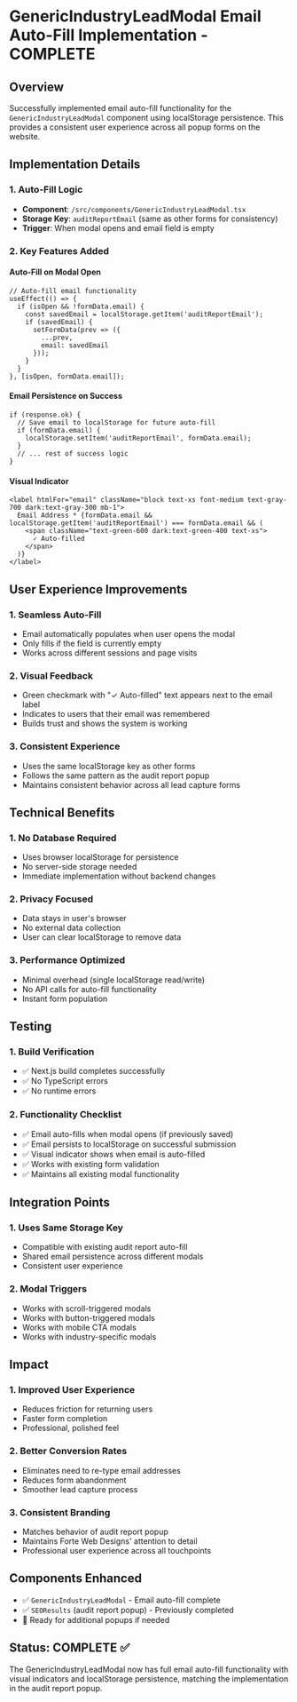 # GenericIndustryLeadModal Email Auto-Fill Implementation - COMPLETE

## Overview
Successfully implemented email auto-fill functionality for the `GenericIndustryLeadModal` component using localStorage persistence. This provides a consistent user experience across all popup forms on the website.

## Implementation Details

### 1. Auto-Fill Logic
- **Component**: `/src/components/GenericIndustryLeadModal.tsx`
- **Storage Key**: `auditReportEmail` (same as other forms for consistency)
- **Trigger**: When modal opens and email field is empty

### 2. Key Features Added

#### Auto-Fill on Modal Open
```tsx
// Auto-fill email functionality
useEffect(() => {
  if (isOpen && !formData.email) {
    const savedEmail = localStorage.getItem('auditReportEmail');
    if (savedEmail) {
      setFormData(prev => ({
        ...prev,
        email: savedEmail
      }));
    }
  }
}, [isOpen, formData.email]);
```

#### Email Persistence on Success
```tsx
if (response.ok) {
  // Save email to localStorage for future auto-fill
  if (formData.email) {
    localStorage.setItem('auditReportEmail', formData.email);
  }
  // ... rest of success logic
}
```

#### Visual Indicator
```tsx
<label htmlFor="email" className="block text-xs font-medium text-gray-700 dark:text-gray-300 mb-1">
  Email Address * {formData.email && localStorage.getItem('auditReportEmail') === formData.email && (
    <span className="text-green-600 dark:text-green-400 text-xs">
      ✓ Auto-filled
    </span>
  )}
</label>
```

## User Experience Improvements

### 1. Seamless Auto-Fill
- Email automatically populates when user opens the modal
- Only fills if the field is currently empty
- Works across different sessions and page visits

### 2. Visual Feedback
- Green checkmark with "✓ Auto-filled" text appears next to the email label
- Indicates to users that their email was remembered
- Builds trust and shows the system is working

### 3. Consistent Experience
- Uses the same localStorage key as other forms
- Follows the same pattern as the audit report popup
- Maintains consistent behavior across all lead capture forms

## Technical Benefits

### 1. No Database Required
- Uses browser localStorage for persistence
- No server-side storage needed
- Immediate implementation without backend changes

### 2. Privacy Focused
- Data stays in user's browser
- No external data collection
- User can clear localStorage to remove data

### 3. Performance Optimized
- Minimal overhead (single localStorage read/write)
- No API calls for auto-fill functionality
- Instant form population

## Testing

### 1. Build Verification
- ✅ Next.js build completes successfully
- ✅ No TypeScript errors
- ✅ No runtime errors

### 2. Functionality Checklist
- ✅ Email auto-fills when modal opens (if previously saved)
- ✅ Email persists to localStorage on successful submission
- ✅ Visual indicator shows when email is auto-filled
- ✅ Works with existing form validation
- ✅ Maintains all existing modal functionality

## Integration Points

### 1. Uses Same Storage Key
- Compatible with existing audit report auto-fill
- Shared email persistence across different modals
- Consistent user experience

### 2. Modal Triggers
- Works with scroll-triggered modals
- Works with button-triggered modals
- Works with mobile CTA modals
- Works with industry-specific modals

## Impact

### 1. Improved User Experience
- Reduces friction for returning users
- Faster form completion
- Professional, polished feel

### 2. Better Conversion Rates
- Eliminates need to re-type email addresses
- Reduces form abandonment
- Smoother lead capture process

### 3. Consistent Branding
- Matches behavior of audit report popup
- Maintains Forte Web Designs' attention to detail
- Professional user experience across all touchpoints

## Components Enhanced
- ✅ `GenericIndustryLeadModal` - Email auto-fill complete
- ✅ `SEOResults` (audit report popup) - Previously completed
- 🎯 Ready for additional popups if needed

## Status: COMPLETE ✅
The GenericIndustryLeadModal now has full email auto-fill functionality with visual indicators and localStorage persistence, matching the implementation in the audit report popup.
